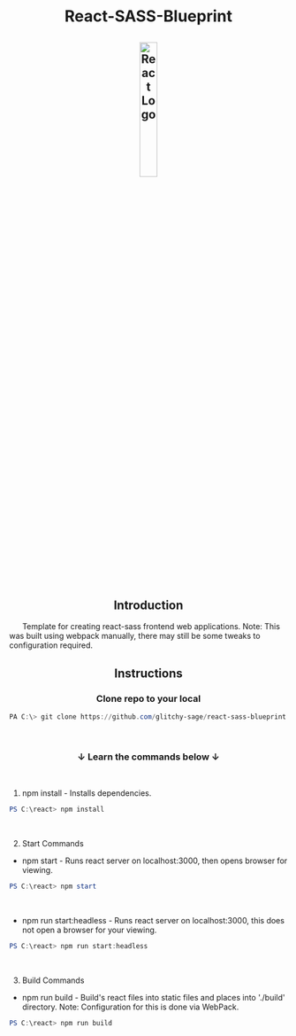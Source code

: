 <h1 align="center">React-SASS-Blueprint</h1>
<h2 align="center">
    <img src="./public/static/favicon.ico" title="React Logo" alt="React Logo" style="width: 25%; height: auto;"/>
</h2>

<h2 align="center">Introduction</h2>

&nbsp;&nbsp;&nbsp;&nbsp;&nbsp;&nbsp;Template for creating react-sass frontend web applications. Note: This was built using webpack manually, there may still be some tweaks to configuration required.

<h2 align="center">Instructions</h2>

<h3 align="center">Clone repo to your local</h3>

```powershell
PA C:\> git clone https://github.com/glitchy-sage/react-sass-blueprint.git APP_NAME
```
<br/>

<h3 align="center">&darr; Learn the commands below &darr;</h3>

<br/>

1. npm install - Installs dependencies.

```powershell
PS C:\react> npm install 
```

<br/>

2. Start Commands

- npm start - Runs react server on localhost:3000, then opens browser for viewing.

```powershell
PS C:\react> npm start 
```

<br/>

- npm run start:headless - Runs react server on localhost:3000, this does not open a browser for your viewing.

```powershell
PS C:\react> npm run start:headless 
```

<br/>

3. Build Commands

- npm run build - Build's react files into static files and places into './build' directory. Note: Configuration for this is done via WebPack.

```powershell
PS C:\react> npm run build 
```
